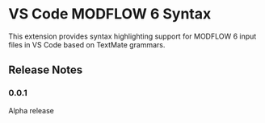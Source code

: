 # VS Code MODFLOW 6 Syntax

This extension provides syntax highlighting support for MODFLOW 6 input files in VS Code based on TextMate grammars.

## Release Notes

### 0.0.1

Alpha release
